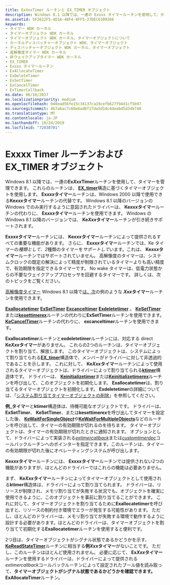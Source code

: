 ```yaml
---
title: ExXxxTimer ルーチンと EX_TIMER オブジェクト
description: Windows 8.1 以降では、一連の Exxxx タイマールーチンを使用して、タイマーを管理できます。
ms.assetid: 5F2622F5-4D1A-48F4-9FF5-27DEC6109266
keywords:
- タイマー WDK カーネル
- タイマーオブジェクト WDK カーネル
- タイマーオブジェクト WDK カーネル、タイマーオブジェクトについて
- カーネルディスパッチャーオブジェクト WDK、タイマーオブジェクト
- ディスパッチャーオブジェクト WDK カーネル、タイマーオブジェクト
- 高解像度タイマー WDK カーネル
- 非ウェイクアップタイマー WDK カーネル
- EX_TIMER
- Exxxx タイマールーチン
- ExAllocateTimer
- ExDeleteTimer
- ExSetTimer
- ExCancelTimer
- ExTimerCallback
ms.date: 06/16/2017
ms.localizationpriority: medium
ms.openlocfilehash: 040ead56fe15c34137ca19cefb627f94d1cf5b97
ms.sourcegitcommit: 4b7a6ac7c68e6ad6f27da5d1dc4deabd5d34b748
ms.translationtype: MT
ms.contentlocale: ja-JP
ms.lasthandoff: 10/24/2019
ms.locfileid: "72838701"
---
```

# <a name="exxxxtimer-routines-and-ex_timer-objects"></a>Exxxx Timer ルーチンおよび EX\_TIMER オブジェクト


Windows 8.1 以降では、一連の**Ex*Xxx*Timer**ルーチンを使用して、タイマーを管理できます。 これらのルーチンは、 [**EX\_timer**](https://docs.microsoft.com/windows-hardware/drivers/kernel/eprocess)構造に基づくタイマーオブジェクトを使用します。 **Ex*xxx*タイマー**ルーチンは、Windows 2000 以降で使用できる**Ke*xxx*タイマー**ルーチンの代替です。 Windows 8.1 以降のバージョンの Windows でのみ実行するように意図されたドライバーは、 **Ke*xxx*タイマー**ルーチンの代わりに、 **Ex*xxx*タイマー**ルーチンを使用できます。 Windows の Windows 8.1 以降のバージョンでは、 **Ke*Xxx*タイマー**ルーチンが引き続きサポートされます。

**Ex*xxx*タイマー**ルーチンには、 **Ke*xxx*タイマー**ルーチンによって提供されるすべての重要な機能があります。 さらに、 **Ex*xxx*タイマー**ルーチンでは、Ke タイマーの*種類として、2*種類のタイマーを*サポートして*います。これは、 **Ke*xxx*タイマー**ルーチンではサポートされていません。 高解像度のタイマーは、システムクロックの既定の解決によって精度が制限されているタイマーよりも高い精度で、有効期限を指定できるタイマーです。 No wake タイマーは、低電力状態からの不要なウェイクアッププロセッサを回避するタイマーです。 詳しくは、次のトピックをご覧ください。

[高解像度タイマー](high-resolution-timers.md)
Windows 8.1 以降で[は、次](no-wake-timers.md)の例のような ***Xxx*タイマー**ルーチンを使用できます。

[**Exallocatetimer**](https://docs.microsoft.com/windows-hardware/drivers/ddi/wdm/nf-wdm-exallocatetimer)
[**ExSetTimer**](https://docs.microsoft.com/windows-hardware/drivers/ddi/wdm/nf-wdm-exsettimer)
[**Excanceltimer**](https://docs.microsoft.com/windows-hardware/drivers/ddi/wdm/nf-wdm-excanceltimer)
[**Exdeletetimer**](https://docs.microsoft.com/windows-hardware/drivers/ddi/wdm/nf-wdm-exdeletetimer) 。 [**KeSetTimer**](https://docs.microsoft.com/windows-hardware/drivers/ddi/wdm/nf-wdm-kesettimer)または[**kesettimerex**](https://docs.microsoft.com/windows-hardware/drivers/ddi/wdm/nf-wdm-kesettimerex)ルーチンの代わりに**ExSetTimer**ルーチンを使用できます。 [**KeCancelTimer**](https://docs.microsoft.com/windows-hardware/drivers/ddi/wdm/nf-wdm-kecanceltimer)ルーチンの代わりに、 **excanceltimer**ルーチンを使用できます。

**Exallocatetimer**ルーチンと**exdeletetimer**ルーチンには、対応する direct **Ke*Xxx*タイマー**がありません。 これらの2つのルーチンは、タイマーオブジェクトを割り当て、解放します。 このタイマーオブジェクトは、システムによって割り当てられる[**EX\_timer**](https://docs.microsoft.com/windows-hardware/drivers/kernel/eprocess)構造体で、メンバーがドライバーに対して非透過的であることを示します。 これに対して、 **Ke*Xxx*タイマー**ルーチンによって使用されるタイマーオブジェクトは、ドライバーによって割り当てられる[**ktimer**](https://docs.microsoft.com/windows-hardware/drivers/kernel/eprocess)構造体です。 ドライバーは、 [**Keinitializetimer**](https://docs.microsoft.com/windows-hardware/drivers/ddi/wdm/nf-wdm-keinitializetimer)または[**Keinitializetimerex**](https://docs.microsoft.com/windows-hardware/drivers/ddi/wdm/nf-wdm-keinitializetimerex)ルーチンを呼び出して、このオブジェクトを初期化します。 **Exallocatetimer**は、割り当てるタイマーオブジェクトを初期化します。 **Exdeletetimer**の詳細については、「[システム割り当てタイマーオブジェクトの削除](deleting-a-system-allocated-timer-object.md)」を参照してください。

**例\_タイマー**と**ktimer**構造体は、待機可能なオブジェクトです。 ドライバーは、 **ExSetTimer**、 **KeSetTimer**、または**kesettimerex**を呼び出してタイマーを設定した後、 [**KeWaitForSingleObject**](https://docs.microsoft.com/windows-hardware/drivers/ddi/wdm/nf-wdm-kewaitforsingleobject)や[**KeWaitForMultipleObjects**](https://docs.microsoft.com/windows-hardware/drivers/ddi/wdm/nf-wdm-kewaitformultipleobjects)などのルーチンを呼び出して、タイマーの有効期限が切れるのを待ちます。 タイマーオブジェクトは、タイマーの有効期限が切れたときに通知されます。 オプションとして、ドライバーによって実装される[*extimercallback*](https://docs.microsoft.com/windows-hardware/drivers/ddi/wdm/nc-wdm-ext_callback)または[*customtimerdpc*](https://msdn.microsoft.com/library/windows/hardware/ff542983)コールバックルーチンへのポインターを指定できます。このルーチンは、タイマーの有効期限が切れた後にオペレーティングシステムが呼び出します。

**Ke*xxx*タイマー**ルーチンには、 **Ex*xxx*タイマー**ルーチンでは提供されない2つの機能がありますが、ほとんどのドライバーではこれらの機能は必要ありません。

まず、 **Ke*Xxx*タイマー**ルーチンによってタイマーオブジェクトとして使用される**ktimer**構造体は、ドライバーによって割り当てられます。 ドライバーは、リソースが制限され、メモリ割り当てが失敗する状況でも、オブジェクトを確実に使用できるように、このオブジェクトを事前に割り当てることができます。 これに対して、タイマーオブジェクトを割り当てるために**Exallocatetimer**を呼び出すと、リソースの制約付き環境でエラーが発生する可能性があります。 ただし、ほとんどのドライバーは、メモリ割り当てが失敗する環境で動作するように設計する必要があります。ほとんどのドライバーは、タイマーオブジェクトを割り当てて初期化する**Exallocatetimer**ルーチンを使用すると便利です。

2つ目は、タイマーオブジェクトがシグナル状態であるかどうかを示す、 [**KeReadStateTimer**](https://docs.microsoft.com/windows-hardware/drivers/ddi/wdm/nf-wdm-kereadstatetimer)ルーチンに相当する**例*Xxx*タイマー**がないことです。 ただし、このルーチンはほとんど使用されません。 必要に応じて、 **Ex*Xxx*タイマー**ルーチンを使用するドライバーは、ドライバーによって提供される*extimercallback*コールバックルーチンによって設定されたブール値を読み取って、**タイマーオブジェクトがシグナル状態であるかどうかを確認できます。ExAllocateTimer**ルーチン。

 

 




